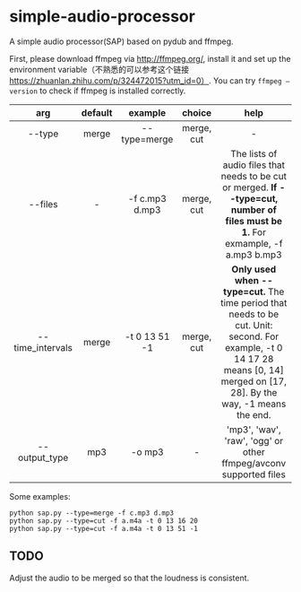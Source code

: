 # simple-audio-processor
A simple audio processor(SAP) based on pydub and ffmpeg. 

First, please download ffmpeg via http://ffmpeg.org/, install it and set up the environment variable（不熟悉的可以参考这个链接 https://zhuanlan.zhihu.com/p/324472015?utm_id=0）. You can try `ffmpeg –version` to check if ffmpeg is installed correctly.


| arg | default | example | choice |  help |
| :---: | :---: | :---: | :---: | :---: | 
| --type | merge | --type=merge | merge, cut |  - |
| --files | - | -f c.mp3 d.mp3 | merge, cut |  The lists of audio files that needs to be cut or merged. **If --type=cut, number of files must be 1.** For exmample, -f a.mp3 b.mp3 |
| --time_intervals | merge | -t 0 13 51 -1 | merge, cut |  **Only used when --type=cut.** The time period that needs to be cut. Unit: second. For example, -t 0 14 17 28 means [0, 14] merged on [17, 28]. By the way, -1 means the end. |
| --output_type | mp3 | -o mp3 | - | 'mp3', 'wav', 'raw', 'ogg' or other ffmpeg/avconv supported files |


Some examples:

```shell
python sap.py --type=merge -f c.mp3 d.mp3
python sap.py --type=cut -f a.m4a -t 0 13 16 20
python sap.py --type=cut -f a.m4a -t 0 13 51 -1
```


## TODO

Adjust the audio to be merged so that the loudness is consistent.
